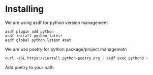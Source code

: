 # Installing

We are using asdf for python version management

```
asdf plugin add python
asdf install python latest
asdf global python latest #set
```

We are use poetry for python package/project managemetn

```
curl -sSL https://install.python-poetry.org | asdf exec python3 -
```

Add poetry to your path
